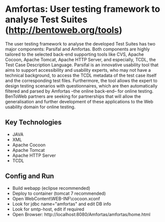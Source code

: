 # Amfortas: User testing framework to analyse Test Suites (http://bentoweb.org/tools)

The user testing framework to analyse the developed Test Suites has two major components: Parsifal and Amfortas. Both components are highly tailored to the selected back-end supporting tools like CVS, Apache Cocoon, Apache Tomcat, Apache HTTP Server, and especially, TCDL, the Test Case Description Language. Parsifal is an innovative usability tool that aims to support accessibility and usability experts, who may not have a technical background, to access the TCDL metadata of the test case itself and the corresponding test files. Furthermore, the tool allows the expert to design testing scenarios with questionnaires, which are then automatically filtered and parsed by Amfortas –the online back-end– for online testing. BenToWeb partners are seeking for partnerships that will allow the generalisation and further development of these applications to the Web usability domain for online testing.

## Key Technologies
+ JAVA
+ XML
+ Apache Cocoon
+ Apache Tomcat
+ Apache HTTP Server
+ TCDL

## Config and Run
+ Build webapp (eclipse recommended)
+ Deploy to container (tomcat 7 recommended)
+ Open WebContent\WEB-INF\cocoon.xconf
+ Look for  jdbc name="amfortas" and edit DB info
+ Look for smtp-host, edit if required
+ Open Browser: http://localhost:8080/Amfortas/amfortas/home.html



 
